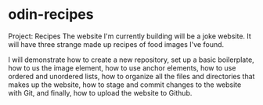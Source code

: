 # odin-recipes
Project: Recipes
The website I'm currently building will be a joke website. It will have three strange made up recipes of food images I've found.

I will demonstrate how to create a new repository, set up a basic boilerplate, how to us the image element, how to use anchor elements, how to use ordered and unordered lists, how to organize all the files and directories that makes up the website, how to stage and commit changes to the website with Git, and finally, how to upload the website to Github. 
